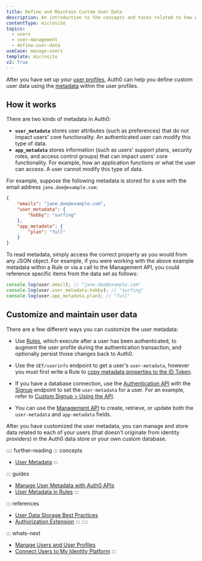 ```yaml
---
title: Define and Maintain Custom User Data
description: An introduction to the concepts and tasks related to how Auth0 helps you manage metadata associated with your users' profile information. 
contentType: microsite
topics:
  - users
  - user-management
  - define-user-data
useCase: manage-users
template: microsite
v2: True
---
```


After you have set up your [user profiles](/microsites/manage-my-users/manage-users-and-user-profiles), Auth0 can help you define custom user data using the [metadata](/users/concepts/overview-user-metadata) within the user profiles.

## How it works

There are two kinds of metadata in Auth0:

* **`user_metadata`** stores user attributes (such as preferences) that do not impact users' core functionality. An authenticated user can modify this type of data. 
* **`app_metadata`** stores information (such as users' support plans, security roles, and access control groups) that can impact users' core functionality. For example, how an application functions or what the user can access. A user cannot modify this type of data. 

For example, suppose the following metadata is stored for a use with the email address `jane.doe@example.com`:

```json
{
    "emails": "jane.doe@example.com",
    "user_metadata": {
        "hobby": "surfing"
    },
    "app_metadata": {
        "plan": "full"
    }
}
```
To read metadata, simply access the correct property as you would from any JSON object. For example, if you were working with the above example metadata within a Rule or via a call to the Management API, you could reference specific items from the data set as follows:

```js
console.log(user.email); // "jane.doe@example.com"
console.log(user.user_metadata.hobby); // "surfing"
console.log(user.app_metadata.plan); // "full"
```

## Customize and maintain user data

There are a few different ways you can customize the user metadata:

* Use [Rules](/rules), which execute after a user has been authenticated, to augment the user profile during the authentication transaction, and optionally persist those changes back to Auth0. 

* Use the `GET/userinfo` endpoint to get a user's `user-metadata`, however you must first write a Rule to [copy metadata properties to the ID Token](/rules/current#copy-user-metadata-to-id-token). 

* If you have a database connection, use the [Authentication API](/api/authentication) with the [Signup](/api/authentication?shell#signup) endpoint to set the `user-metadata` for a user. For an example, refer to [Custom Signup > Using the API](/libraries/custom-signup#using-the-api).

* You can use the [Management API](/api/management/v2) to create, retrieve, or update both the `user-metadata` and `app-metadata` fields. 

After you have customized the user metadata, you can manage and store data related to each of your users (that doesn't originate from identity providers) in the Auth0 data store or your own custom database.

:::: further-reading
::: concepts
  * [User Metadata](/users/concepts/overview-user-metadata)
:::

::: guides
  * [Manage User Metadata with Auth0 APIs](/users/guides/manage-user-metadata-with-apis)
  * [User Metadata in Rules](/rules/current/metadata-in-rules)
  :::

::: references
  * [User Data Storage Best Practices](/users/references/user-data-storage-best-practices)
  * [Authorization Extension](/extensions/authorization-extension/v2)
:::
::::

::: whats-next
* [Manage Users and User Profiles](/microsites/manage-my-users/manage-users-and-user-profiles)
* [Connect Users to My Identity Platform](/microsites/manage-my-users/connect-users-to-my-identity-platform)
:::